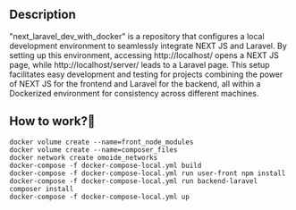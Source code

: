 ## Description
"next_laravel_dev_with_docker" is a repository that configures a local development environment to seamlessly integrate NEXT JS and Laravel. By setting up this environment, accessing http://localhost/ opens a NEXT JS page, while http://localhost/server/ leads to a Laravel page. This setup facilitates easy development and testing for projects combining the power of NEXT JS for the frontend and Laravel for the backend, all within a Dockerized environment for consistency across different machines.

## How to work?🤔
```
docker volume create --name=front_node_modules
docker volume create --name=composer_files
docker network create omoide_networks
docker-compose -f docker-compose-local.yml build
docker-compose -f docker-compose-local.yml run user-front npm install
docker-compose -f docker-compose-local.yml run backend-laravel composer install
docker-compose -f docker-compose-local.yml up
```